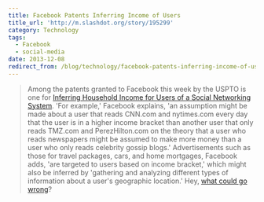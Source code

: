```yaml
---
title: Facebook Patents Inferring Income of Users
title_url: 'http://m.slashdot.org/story/195299'
category: Technology
tags:
  - Facebook
  - social-media
date: 2013-12-08
redirect_from: /blog/technology/facebook-patents-inferring-income-of-users/
---
```

> Among the patents granted to Facebook this week by the USPTO is one for [Inferring Household Income for Users of a Social Networking System](http://patft.uspto.gov/netacgi/nph-Parser?patentnumber=8,600,797). 'For example,' Facebook explains, 'an assumption might be made about a user that reads CNN.com and nytimes.com every day that the user is in a higher income bracket than another user that only reads TMZ.com and PerezHilton.com on the theory that a user who reads newspapers might be assumed to make more money than a user who only reads celebrity gossip blogs.' Advertisements such as those for travel packages, cars, and home mortgages, Facebook adds, 'are targeted to users based on income bracket,' which might also be inferred by 'gathering and analyzing different types of information about a user's geographic location.' Hey, [what could go wrong](http://en.wikipedia.org/wiki/Redlining)?


